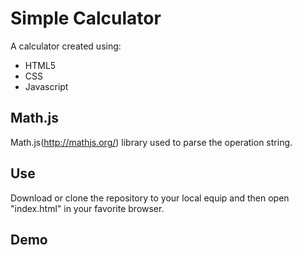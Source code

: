 # Simple Calculator

A calculator created using:

* HTML5
* CSS
* Javascript

## Math.js
Math.js(http://mathjs.org/) library used to parse the operation string.

## Use
Download or clone the repository to your local equip and then open "index.html" in your favorite browser.

## Demo

